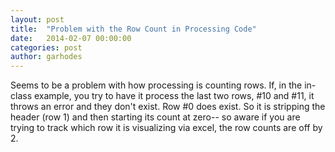 ```yaml
---
layout: post
title:  "Problem with the Row Count in Processing Code"
date:   2014-02-07 00:00:00
categories: post
author: garhodes
---
```


Seems to be a problem with how processing is counting rows.  If, in the in-class example, you try to have it process the last two rows, #10 and #11, it throws an error and they don't exist.  Row #0 does exist.  So it is stripping the header (row 1) and then starting its count at zero-- so aware if you are trying to track which row it is visualizing via excel, the row counts are off by 2.